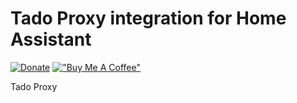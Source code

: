# Tado Proxy integration for Home Assistant
[![Donate](https://img.shields.io/badge/Donate-PayPal-green.svg)](https://www.paypal.com/cgi-bin/webscr?cmd=_s-xclick&hosted_button_id=MAXZPYVPD8XS6)
[!["Buy Me A Coffee"](https://www.buymeacoffee.com/assets/img/custom_images/orange_img.png)](https://www.buymeacoffee.com/2ys3cdCZk)

Tado Proxy
